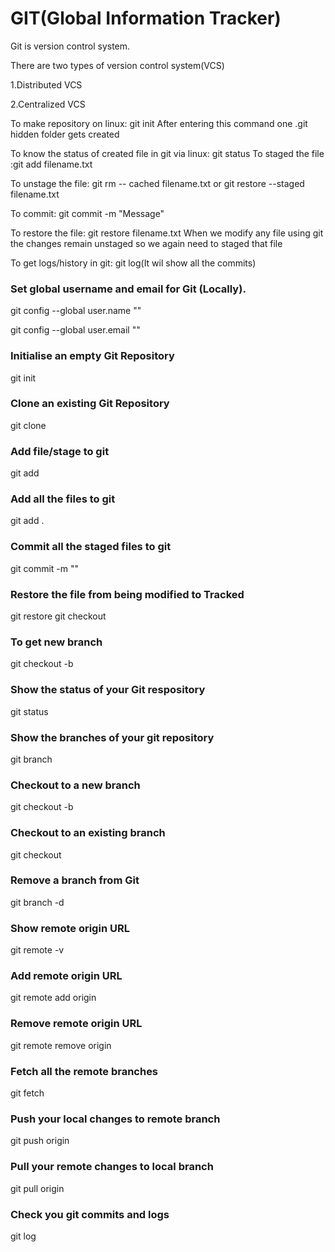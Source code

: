 # GIT(Global Information Tracker)

Git is version control system.

There are two types of version control system(VCS)

1.Distributed VCS

2.Centralized VCS

To make repository on linux: git init
After entering this command one .git hidden folder gets created

To know the status of created file in git via linux: git status
To staged the file :git add filename.txt

To unstage the file: git rm -- cached filename.txt or git restore --staged filename.txt

To commit: git commit -m "Message"

To restore the file: git restore filename.txt
When we modify any file using git the changes remain unstaged so we again need to staged that file

To get logs/history in git: git log(It wil show all the commits)


### Set global username and email for Git (Locally).

git config --global user.name "<your username>"

git config --global user.email "<your email>"

### Initialise an empty Git Repository

git init

### Clone an existing Git Repository

git clone <repository URL>

### Add file/stage to git

git add <filename>

### Add all the files to git

git add .

### Commit all the staged files to git

git commit -m "<your commit message>"

### Restore the file from being modified to Tracked

git restore <filename>
git checkout <filename>
### To get new branch

git checkout -b <filename>


### Show the status of your Git respository

git status

### Show the branches of your git repository

git branch

### Checkout to a new branch

git checkout -b <branch name>


### Checkout to an existing branch

git checkout <branch name>

### Remove a branch from Git

git branch -d <branch name>

### Show remote origin URL

git remote -v

### Add remote origin URL

git remote add origin <your remote git URL>

### Remove remote origin URL

git remote remove origin 


### Fetch all the remote branches

git fetch

### Push your local changes to remote branch

git push origin <branch name>

### Pull your remote changes to local branch

git pull origin <branch name>

### Check you git commits and logs

git log



